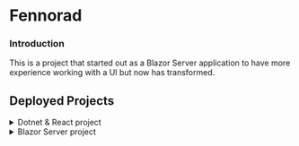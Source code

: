 <h1> Fennorad </h1>

<h3> Introduction </h3>
This is a project that started out as a Blazor Server application to have more experience working with a UI but now has transformed. <br>
  
      
<h2> Deployed Projects </h2>
  
  
<details>
  <summary>Dotnet & React project</summary>

<h3> Getting Started </h3>
This is a project created with a React frontend, DotNet6 backend, Sql Server, Microsoft Identity, CSS, HTML. This is deployed manually to SmarterAsp.Net.
To access the website go to https://fennorad.com/ 

This site is under construction but I wanted to fully deploy an application.


<h3>Functionality of the project</h3>

<h4> Wordle </h4>  
https://fennorad.com/wordle

1) I found a react project that has a wordle component to import
2) Created the npm package `fennorad-wordle` based on that project since no npm deploys were available for it
3) This is still under construction but the basic functionality is there.

</details>

<details>
  <summary>Blazor Server project</summary>

<h3> Getting Started </h3>
This is a blazor server project built with DotNet6, Sql Server, Blazor/Razor pages, Microsoft Identity, CSS, HTML, some javascript. This project also leverages Github Actions for building and deploying the application as well as deploying database changes. The application and database are hosted on my personal Azure account.
To access the website go to https://fennorad.azurewebsites.net/ and create an account or use the example user:

User: `example-user`  
Password: `password` 


<h3>Functionality of the project</h3>

<h4> Chat </h4>  
https://fennorad.azurewebsites.net/chat

1) Allows any registered user to search for and chat with any existing user.
2) Currently only text can be sent from one user to another
3) User conversations, messages, and read receipts are stored to maintain a historical record of conversations
4) Any unread user conversation will result in the user being alerted to new messages via the conversation tile flashing
5) Can only be accessed by authenticated users

<h4> Maps </h4>
https://fennorad.azurewebsites.net/maps

1) Allows any registered user to search for directions from one place to another.
2) Allows for choosing driving, biking, walking
3) Leverages the Mapbox API through my personal library [Fennorad.Mapbox](https://github.com/fernando-napier/Fennorad.Mapbox)
4) Can only be accessed by authenticated users

<h4> JSON/XML Beautifier </h4>
https://fennorad.azurewebsites.net/beautify

1) Allows any user to paste a string of JSON or XML data and have it be returned in a pretty format.
2) This is something that I use as a software engineer often and figured I could take a shot at writing the functionality myself.
3) This is unlisted to unauthenticated users but can still be accessed.

<h4> Youtube Downloader </h4>
https://fennorad.azurewebsites.net/youtube

1) Allows any user to download youtube videos in either mp3 or mp4 format that is up to 20MB in size
2) videos are embedded so users can also just watch the video on this site
3) Leverages the `YoutubeDLSharp` library for downloading youtube videos and the `BlazorDownloadFileFast` libary for client side downloading.
4) This is unlisted to unauthenticated users but can still be accessed.

</details>

